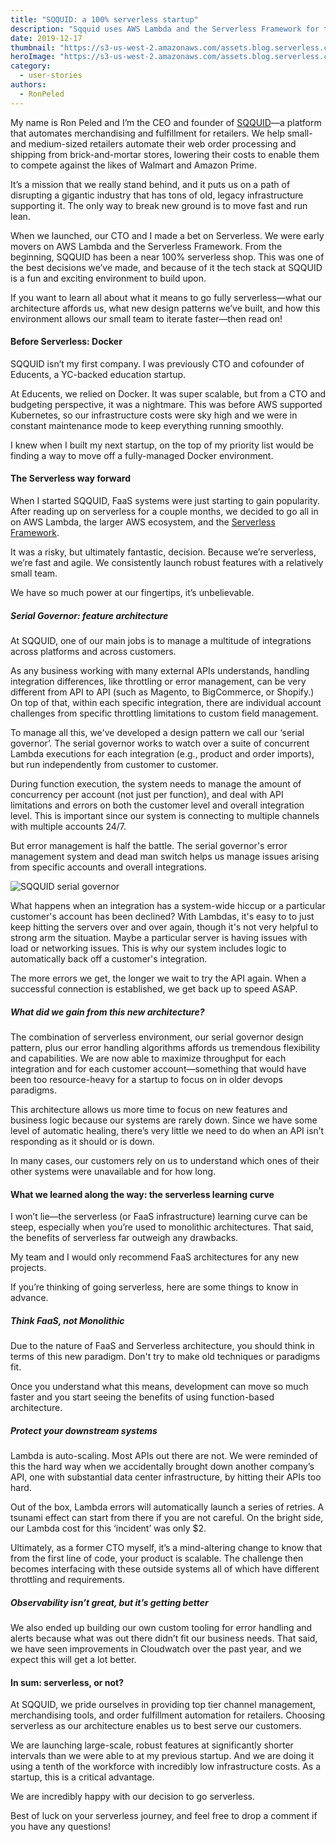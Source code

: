 ```yaml
---
title: "SQQUID: a 100% serverless startup"
description: "Sqquid uses AWS Lambda and the Serverless Framework for their core product and marketing website. See what it’s like to be a fully serverless startup."
date: 2019-12-17
thumbnail: "https://s3-us-west-2.amazonaws.com/assets.blog.serverless.com/sqquid/sqquid-serverless-thumb.jpg"
heroImage: "https://s3-us-west-2.amazonaws.com/assets.blog.serverless.com/sqquid/sqquid-serverless-header.jpeg"
category:
  - user-stories
authors: 
  - RonPeled
---
```


My name is Ron Peled and I’m the CEO and founder of [SQQUID](https://sqquid.com/)—a platform that automates merchandising and fulfillment for retailers. We help small- and medium-sized retailers automate their web order processing and shipping from brick-and-mortar stores, lowering their costs to enable them to compete against the likes of Walmart and Amazon Prime. 

It’s a mission that we really stand behind, and it puts us on a path of disrupting a gigantic industry that has tons of old, legacy infrastructure supporting it. The only way to break new ground is to move fast and run lean.

When we launched, our CTO and I made a bet on Serverless. We were early movers on AWS Lambda and the Serverless Framework. From the beginning, SQQUID has been a near 100% serverless shop. This was one of the best decisions we’ve made, and because of it the tech stack at SQQUID is a fun and exciting environment to build upon. 

If you want to learn all about what it means to go fully serverless—what our architecture affords us, what new design patterns we’ve built, and how this environment allows our small team to iterate faster—then read on! 

#### Before Serverless: Docker

SQQUID isn’t my first company. I was previously CTO and cofounder of Educents, a YC-backed education startup.

At Educents, we relied on Docker. It was super scalable, but from a CTO and budgeting perspective, it was a nightmare. This was before AWS supported Kubernetes, so our infrastructure costs were sky high and we were in constant maintenance mode to keep everything running smoothly.

I knew when I built my next startup, on the top of my priority list would be finding a way to move off a fully-managed Docker environment.

#### The Serverless way forward

When I started SQQUID, FaaS systems were just starting to gain popularity. After reading up on serverless for a couple months, we decided to go all in on AWS Lambda, the larger AWS ecosystem, and the [Serverless Framework](https://serverless.com/framework/).

It was a risky, but ultimately fantastic, decision. Because we’re serverless, we’re fast and agile. We consistently launch robust features with a relatively small team. 

We have so much power at our fingertips, it’s unbelievable.

##### Serial Governor: feature architecture

At SQQUID, one of our main jobs is to manage a multitude of integrations across platforms and across customers.

As any business working with many external APIs understands, handling integration differences, like throttling or error management, can be very different from API to API (such as Magento, to BigCommerce, or Shopify.) On top of that, within each specific integration, there are individual account challenges from specific throttling limitations to custom field management. 

To manage all this, we've developed a design pattern we call our ‘serial governor’. The serial governor works to watch over a suite of concurrent Lambda executions for each integration (e.g., product and order imports), but run independently from customer to customer.

During function execution, the system needs to manage the amount of concurrency per account (not just per function), and deal with API limitations and errors on both the customer level and overall integration level. This is important since our system is connecting to multiple channels with multiple accounts 24/7. 

But error management is half the battle. The serial governor's error management system and dead man switch helps us manage issues arising from specific accounts and overall integrations.

<img src="https://s3-us-west-2.amazonaws.com/assets.blog.serverless.com/sqquid/sqquid-serial-governor.png" alt="SQQUID serial governor">

What happens when an integration has a system-wide hiccup or a particular customer's account has been declined? With Lambdas, it's easy to to just keep hitting the servers over and over again, though it's not very helpful to strong arm the situation. Maybe a particular server is having issues with load or networking issues. This is why our system includes logic to automatically back off a customer's integration.

The more errors we get, the longer we wait to try the API again. When a successful connection is established, we get back up to speed ASAP. 

##### What did we gain from this new architecture?

The combination of serverless environment, our serial governor design pattern, plus our error handling algorithms affords us tremendous flexibility and capabilities. We are now able to maximize throughput for each integration and for each customer account—something that would have been too resource-heavy for a startup to focus on in older devops paradigms. 

This architecture allows us more time to focus on new features and business logic because our systems are rarely down. Since we have some level of automatic healing, there’s very little we need to do when an API isn’t responding as it should or is down.

In many cases, our customers rely on us to understand which ones of their other systems were unavailable and for how long. 

#### What we learned along the way: the serverless learning curve

I won’t lie—the serverless (or FaaS infrastructure) learning curve can be steep, especially when you’re used to monolithic architectures. That said, the benefits of serverless far outweigh any drawbacks.

My team and I would only recommend FaaS architectures for any new projects.

If you’re thinking of going serverless, here are some things to know in advance.

##### Think FaaS, not Monolithic

Due to the nature of FaaS and Serverless architecture, you should think in terms of this new paradigm. Don't try to make old techniques or paradigms fit.

Once you understand what this means, development can move so much faster and you start seeing the benefits of using function-based architecture. 

##### Protect your downstream systems

Lambda is auto-scaling. Most APIs out there are not. We were reminded of this the hard way when we accidentally brought down another company’s API, one with substantial data center infrastructure, by hitting their APIs too hard.

Out of the box, Lambda errors will automatically launch a series of retries. A tsunami effect can start from there if you are not careful. On the bright side, our Lambda cost for this ‘incident’ was only $2.

Ultimately, as a former CTO myself, it’s a mind-altering change to know that from the first line of code, your product is scalable. The challenge then becomes interfacing with these outside systems all of which have different throttling and requirements.  

##### Observability isn’t great, but it’s getting better

We also ended up building our own custom tooling for error handling and alerts because what was out there didn’t fit our business needs. That said, we have seen improvements in Cloudwatch over the past year, and we expect this will get a lot better.

#### In sum: serverless, or not?

At SQQUID, we pride ourselves in providing top tier channel management, merchandising tools, and order fulfillment automation for retailers. Choosing serverless as our architecture enables us to best serve our customers.

We are launching large-scale, robust features at significantly shorter intervals than we were able to at my previous startup. And we are doing it using a tenth of the workforce with incredibly low infrastructure costs. As a startup, this is a critical advantage.

We are incredibly happy with our decision to go serverless. 

Best of luck on your serverless journey, and feel free to drop a comment if you have any questions!
